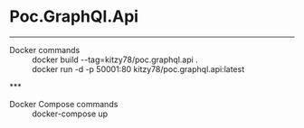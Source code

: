 # Poc.GraphQl.Api

***
<dl>
  <dt>Docker commands</dt>
  <dd>docker build --tag=kitzy78/poc.graphql.api .</dd>
  <dd>docker run -d -p 50001:80 kitzy78/poc.graphql.api:latest</dd>
</dl>
***
<dl>
  <dt>Docker Compose commands</dt>
  <dd>docker-compose up</dd>
</dl>